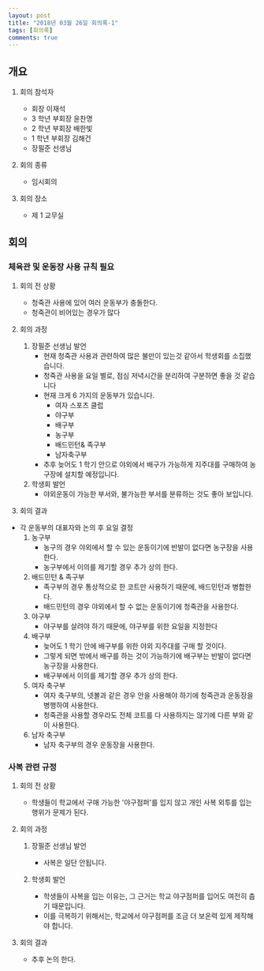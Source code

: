 ```yaml
---
layout: post
title: "2018년 03월 26일 회의록-1"
tags: [회의록]
comments: true
---
```


## 개요

1.  회의 참석자

    *   회장 이재석
    *   3 학년 부회장 윤찬명
    *   2 학년 부회장 배한빛
    *   1 학년 부회장 김해건
    *   장필준 선생님

1.  회의 종류

    *   임시회의

1.  회의 장소
    *   제 1 교무실

## 회의

### 체육관 및 운동장 사용 규칙 필요

1.  회의 전 상황

    *   청죽관 사용에 있어 여러 운동부가 충돌한다.
    *   청죽관이 비어있는 경우가 많다

1.  회의 과정

    1.  장필준 선생님 발언
        *   현재 청죽관 사용과 관련하여 많은 불만이 있는것 같아서 학생회를 소집했습니다.
        *   청죽관 사용을 요일 별로, 점심 저녁시간을 분리하여 구분하면 좋을 것 같습니다
        *   현재 크게 6 가지의 운동부가 있습니다.
            *   여자 스포츠 클럽
            *   야구부
            *   배구부
            *   농구부
            *   배드민턴& 족구부
            *   남자축구부
        *   추후 늦어도 1 학기 안으로 야외에서 배구가 가능하게 지주대를 구매하여 농구장에 설치할 예정입니다.
    1.  학생회 발언
        *   야외운동이 가능한 부서와, 불가능한 부서를 분류하는 것도 좋아 보입니다.

1.  회의 결과

*   각 운동부의 대표자와 논의 후 요일 결정
    1.  농구부
        *   농구의 경우 야외에서 할 수 있는 운동이기에 반발이 없다면 농구장을 사용한다.
        *   농구부에서 이의를 제기할 경우 추가 상의 한다.
    1.  배드민턴 & 족구부
        *   족구부의 경우 통상적으로 한 코트만 사용하기 때문에, 배드민턴과 병합한다.
        *   배드민턴의 경우 야외에서 할 수 없는 운동이기에 청죽관을 사용한다.
    1.  야구부
        *   야구부를 살려야 하기 때문에, 야구부를 위한 요일을 지정한다
    1.  배구부
        *   늦어도 1 학기 안에 배구부를 위한 야외 지주대를 구매 할 것이다.
        *   그렇게 되면 밖에서 배구를 하는 것이 가능하기에 배구부는 반발이 없다면 농구장을 사용한다.
        *   배구부에서 이의를 제기할 경우 추가 상의 한다.
    1.  여자 축구부
        *   여자 축구부의, 넷볼과 같은 경우 안을 사용해야 하기에 청죽관과 운동장을 병행하여 사용한다.
        *   청죽관을 사용할 경우라도 전체 코트를 다 사용하지는 않기에 다른 부와 같이 사용한다.
    1.  남자 축구부
        *   남자 축구부의 경우 운동장을 사용한다.

### 사복 관련 규정

1.  회의 전 상황

    *   학생들이 학교에서 구매 가능한 '야구점퍼'를 입지 않고 개인 사복 외투를 입는 행위가 문제가 된다.

1.  회의 과정

    1.  장필준 선생님 발언

        *   사복은 일단 안됩니다.

    1.  학생회 발언
        *   학생들이 사복을 입는 이유는, 그 근거는 학교 야구점퍼를 입어도 여전히 춥기 때문입니다.
        *   이를 극복하기 위해서는, 학교에서 야구점퍼를 조금 더 보온력 있게 제작해야 합니다.

1.  회의 결과
    *   추후 논의 한다.